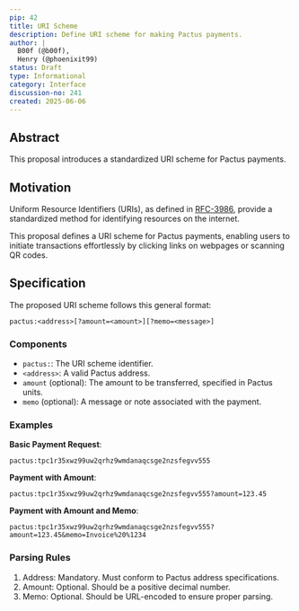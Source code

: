 ```yaml
---
pip: 42
title: URI Scheme
description: Define URI scheme for making Pactus payments.
author: |
  B00f (@b00f),
  Henry (@phoenixit99)
status: Draft
type: Informational
category: Interface
discussion-no: 241
created: 2025-06-06
---
```


## Abstract

This proposal introduces a standardized URI scheme for Pactus payments.

## Motivation

Uniform Resource Identifiers (URIs), as defined in [RFC-3986](https://datatracker.ietf.org/doc/html/rfc3986),
provide a standardized method for identifying resources on the internet.

This proposal defines a URI scheme for Pactus payments,
enabling users to initiate transactions effortlessly by clicking links on webpages or scanning QR codes.

## Specification

The proposed URI scheme follows this general format:

```text
pactus:<address>[?amount=<amount>][?memo=<message>]
```

### Components

* `pactus:`: The URI scheme identifier.
* `<address>`: A valid Pactus address.
* `amount` (optional): The amount to be transferred, specified in Pactus units.
* `memo` (optional): A message or note associated with the payment.

### Examples

**Basic Payment Request**:

```text
pactus:tpc1r35xwz99uw2qrhz9wmdanaqcsge2nzsfegvv555
```

**Payment with Amount**:

```text
pactus:tpc1r35xwz99uw2qrhz9wmdanaqcsge2nzsfegvv555?amount=123.45
```

**Payment with Amount and Memo**:

```text
pactus:tpc1r35xwz99uw2qrhz9wmdanaqcsge2nzsfegvv555?amount=123.45&memo=Invoice%20%1234
```

### Parsing Rules

1. Address: Mandatory. Must conform to Pactus address specifications.
2. Amount: Optional. Should be a positive decimal number.
3. Memo: Optional. Should be URL-encoded to ensure proper parsing.

